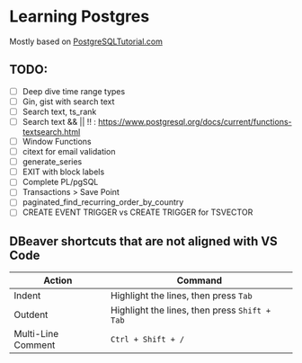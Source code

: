 # Learning Postgres

Mostly based on [PostgreSQLTutorial.com](https://www.postgresqltutorial.com/)

## TODO:

- [ ] Deep dive time range types
- [ ] Gin, gist with search text
- [ ] Search text, ts_rank
- [ ] Search text && || !! : https://www.postgresql.org/docs/current/functions-textsearch.html
- [ ] Window Functions
- [ ] citext for email validation
- [ ] generate_series
- [ ] EXIT with block labels
- [ ] Complete PL/pgSQL
- [ ] Transactions > Save Point
- [ ] paginated_find_recurring_order_by_country
- [ ] CREATE EVENT TRIGGER vs CREATE TRIGGER for TSVECTOR

## DBeaver shortcuts that are not aligned with VS Code

<table>
  <thead>
    <tr>
      <th>Action</th>
      <th>Command</th>
    </tr>
  </thead>
  <tbody>
    <tr>
      <td>Indent</td>
      <td>Highlight the lines, then press <code>Tab</code></td>
    </tr>
    <tr>
      <td>Outdent</td>
      <td>Highlight the lines, then press <code>Shift + Tab</code></td>
    </tr>
    <tr>
      <td>Multi-Line Comment</td>
      <td><code>Ctrl + Shift + /</code></td>
    </tr>
  </tbody>
</table>
